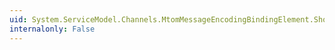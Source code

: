 ```yaml
---
uid: System.ServiceModel.Channels.MtomMessageEncodingBindingElement.ShouldSerializeWriteEncoding
internalonly: False
---
```

